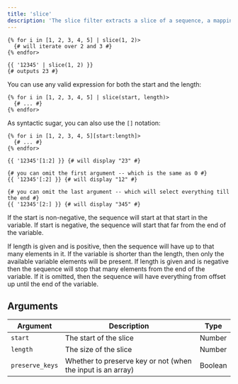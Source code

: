 ```yaml
---
title: 'slice'
description: 'The slice filter extracts a slice of a sequence, a mapping, or a string.'
---
```


```canvas {% process=false>
{% for i in [1, 2, 3, 4, 5] | slice(1, 2)>
  {# will iterate over 2 and 3 #}
{% endfor>

{{ '12345' | slice(1, 2) }}
{# outputs 23 #}
```

You can use any valid expression for both the start and the length:

```canvas {% process=false>
{% for i in [1, 2, 3, 4, 5] | slice(start, length)>
  {# ... #}
{% endfor>
```

As syntactic sugar, you can also use the `[]` notation:

```canvas {% process=false>
{% for i in [1, 2, 3, 4, 5][start:length]>
  {# ... #}
{% endfor>

{{ '12345'[1:2] }} {# will display "23" #}

{# you can omit the first argument -- which is the same as 0 #}
{{ '12345'[:2] }} {# will display "12" #}

{# you can omit the last argument -- which will select everything till the end #}
{{ '12345'[2:] }} {# will display "345" #}
```

If the start is non-negative, the sequence will start at that start in the variable. If start is negative, the sequence will start that far from the end of the variable.

If length is given and is positive, then the sequence will have up to that many elements in it. If the variable is shorter than the length, then only the available variable elements will be present. If length is given and is negative then the sequence will stop that many elements from the end of the variable. If it is omitted, then the sequence will have everything from offset up until the end of the variable.

## Arguments

Argument        | Description                                                 | Type
--------------- | ----------------------------------------------------------- | -------
`start`         | The start of the slice                                      | Number
`length`        | The size of the slice                                       | Number
`preserve_keys` | Whether to preserve key or not (when the input is an array) | Boolean
